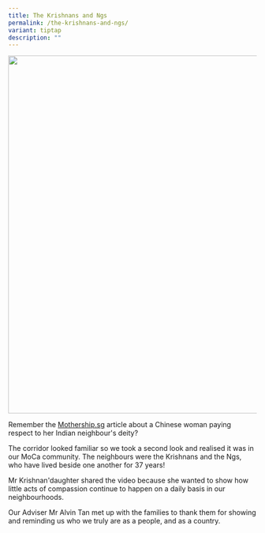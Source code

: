 ```yaml
---
title: The Krishnans and Ngs
permalink: /the-krishnans-and-ngs/
variant: tiptap
description: ""
---
```

<div class="isomer-image-wrapper">
<img style="width: 725px; color: rgb(0, 0, 0); font-family: system-ui, -apple-system, &quot;system-ui&quot;, &quot;Segoe UI&quot;, Roboto, Oxygen, Ubuntu, Cantarell, &quot;Open Sans&quot;, &quot;Helvetica Neue&quot;, sans-serif; font-size: medium; font-style: normal; font-variant-ligatures: normal; font-variant-caps: normal; font-weight: 400; letter-spacing: normal; orphans: 2; text-align: start; text-indent: 0px; text-transform: none; widows: 2; word-spacing: 0px; -webkit-text-stroke-width: 0px; white-space: normal; text-decoration-thickness: initial; text-decoration-style: initial; text-decoration-color: initial;" height="auto" width="100%" src="https://moca.sgp1.cdn.digitaloceanspaces.com/Our%20People/6108890931c12296886d925e_The%2520Krishnans%2520and%2520Ngs%25202.webp">
</div>
<p></p>
<p>Remember the <a href="https://mothership.sg/2021/06/singapore-religious-respect/" rel="noopener noreferrer nofollow" target="_blank">Mothership.sg</a> article
about a Chinese woman paying respect to her Indian neighbour's deity?</p>
<p>The corridor looked familiar so we took a second look and realised it
was in our MoCa community. The neighbours were the Krishnans and the Ngs,
who have lived beside one another for 37 years!</p>
<p>Mr Krishnan'daughter shared the video because she wanted to show how little
acts of compassion continue to happen on a daily basis in our neighbourhoods.</p>
<p>Our Adviser Mr Alvin Tan met up with the families to thank them for showing
and reminding us who we truly are as a people, and as a country.</p>